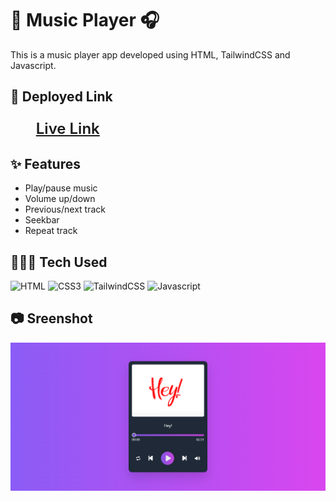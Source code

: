 # 🎼 Music Player 🎧

This is a music player app developed using HTML, TailwindCSS and Javascript.

## 🔗 Deployed Link

[<p style="font-size: 1.5rem; font-weight:600; margin-left: 1.7em;">Live Link</p>](https://play-songs.netlify.app/ "Live")

## ✨ Features

- Play/pause music
- Volume up/down
- Previous/next track
- Seekbar
- Repeat track

## 👨🏻‍💻 Tech Used

![HTML](https://img.shields.io/badge/HTML5-E34F26?style=for-the-badge&logo=html5&logoColor=white) ![CSS3](https://img.shields.io/badge/css3-%231572B6.svg?style=for-the-badge&logo=css3&logoColor=white) ![TailwindCSS](https://img.shields.io/badge/tailwindcss-%2338B2AC.svg?style=for-the-badge&logo=tailwind-css&logoColor=white) ![Javascript](https://img.shields.io/badge/JavaScript-F7DF1E?style=for-the-badge&logo=javascript&logoColor=black)

## 📷 Sreenshot

![Music Player Screenshot](./images/Music%20player.png)
